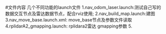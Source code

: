 #文件内容
几个不同功能的launch文件
1.nav_odom_laser.launch:测试自己写的数据交互节点及雷达数据节点，配合rviz使用;
2.nav_build_map.launch:建图
3.nav_move_base.launch.xml: move_base节点及参数文件读取
4.rplidarA2_gmapping.launch: rplidara2雷达 gmapping参数
5.
